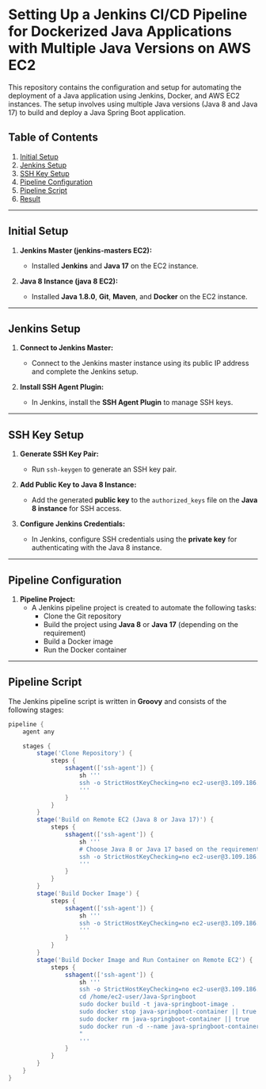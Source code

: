 # Setting Up a Jenkins CI/CD Pipeline for Dockerized Java Applications with Multiple Java Versions on AWS EC2

This repository contains the configuration and setup for automating the deployment of a Java application using Jenkins, Docker, and AWS EC2 instances. The setup involves using multiple Java versions (Java 8 and Java 17) to build and deploy a Java Spring Boot application.

## Table of Contents
1. [Initial Setup](#initial-setup)
2. [Jenkins Setup](#jenkins-setup)
3. [SSH Key Setup](#ssh-key-setup)
4. [Pipeline Configuration](#pipeline-configuration)
5. [Pipeline Script](#pipeline-script)
6. [Result](#result)

---

## Initial Setup

1. **Jenkins Master (jenkins-masters EC2):**
   - Installed **Jenkins** and **Java 17** on the EC2 instance.

2. **Java 8 Instance (java 8 EC2):**
   - Installed **Java 1.8.0**, **Git**, **Maven**, and **Docker** on the EC2 instance.

---

## Jenkins Setup

1. **Connect to Jenkins Master:**
   - Connect to the Jenkins master instance using its public IP address and complete the Jenkins setup.

2. **Install SSH Agent Plugin:**
   - In Jenkins, install the **SSH Agent Plugin** to manage SSH keys.

---

## SSH Key Setup

1. **Generate SSH Key Pair:**
   - Run `ssh-keygen` to generate an SSH key pair.

2. **Add Public Key to Java 8 Instance:**
   - Add the generated **public key** to the `authorized_keys` file on the **Java 8 instance** for SSH access.

3. **Configure Jenkins Credentials:**
   - In Jenkins, configure SSH credentials using the **private key** for authenticating with the Java 8 instance.

---

## Pipeline Configuration

1. **Pipeline Project:**
   - A Jenkins pipeline project is created to automate the following tasks:
     - Clone the Git repository
     - Build the project using **Java 8** or **Java 17** (depending on the requirement)
     - Build a Docker image
     - Run the Docker container

---

## Pipeline Script

The Jenkins pipeline script is written in **Groovy** and consists of the following stages:

```groovy
pipeline {
    agent any

    stages {
        stage('Clone Repository') {
            steps {
                sshagent(['ssh-agent']) {
                    sh '''
                    ssh -o StrictHostKeyChecking=no ec2-user@3.109.186.65 "git clone https://github.com/Sushmaa123/Java-Springboot.git /home/ec2-user/Java-Springboot"
                    '''
                }
            }
        }
        stage('Build on Remote EC2 (Java 8 or Java 17)') {
            steps {
                sshagent(['ssh-agent']) {
                    sh '''
                    # Choose Java 8 or Java 17 based on the requirement
                    ssh -o StrictHostKeyChecking=no ec2-user@3.109.186.65 "cd /home/ec2-user/Java-Springboot && mvn clean install -Djava.version=1.8"
                    '''
                }
            }
        }
        stage('Build Docker Image') {
            steps {
                sshagent(['ssh-agent']) {
                    sh '''
                    ssh -o StrictHostKeyChecking=no ec2-user@3.109.186.65 "cd /home/ec2-user/Java-Springboot && sudo docker build -t java-springboot-image ."
                    '''
                }
            }
        }
        stage('Build Docker Image and Run Container on Remote EC2') {
            steps {
                sshagent(['ssh-agent']) {
                    sh '''
                    ssh -o StrictHostKeyChecking=no ec2-user@3.109.186.65 "
                    cd /home/ec2-user/Java-Springboot
                    sudo docker build -t java-springboot-image .
                    sudo docker stop java-springboot-container || true
                    sudo docker rm java-springboot-container || true
                    sudo docker run -d --name java-springboot-container -p 8081:8080 java-springboot-image
                    "
                    '''
                }
            }
        }
    }
}
